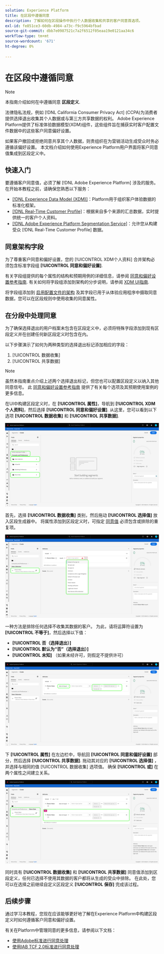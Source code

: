 ```yaml
---
solution: Experience Platform
title: 在区段中遵循同意
description: 了解如何在区段操作中执行个人数据收集和共享的客户同意首选项。
exl-id: fe851ce3-60db-4984-a73c-f9c5964bfbad
source-git-commit: dbb7e0987521c7a2f6512f05eaa19e0121aa34c6
workflow-type: tm+mt
source-wordcount: '671'
ht-degree: 0%

---
```


# 在区段中遵循同意

>[!NOTE]
>
>本指南介绍如何在中遵循同意 **区段定义**.

法律隐私法规，例如 [!DNL California Consumer Privacy Act] (CCPA)为消费者提供选择退出收集其个人数据或与第三方共享数据的权利。 Adobe Experience Platform提供了标准体验数据模型(XDM)组件，这些组件旨在捕获实时客户配置文件数据中的这些客户同意偏好设置。

如果客户撤回或拒绝同意共享其个人数据，则贵组织在为营销活动生成受众时务必遵循该偏好设置。 本文档介绍如何使用Experience Platform用户界面将客户同意值集成到区段定义中。

## 快速入门

要遵循客户同意值，必须了解 [!DNL Adobe Experience Platform] 涉及的服务。 在开始本教程之前，请确保您熟悉以下服务：

* [[!DNL Experience Data Model (XDM)]](../xdm/home.md)：Platform用于组织客户体验数据的标准化框架。
* [[!DNL Real-Time Customer Profile]](../profile/home.md)：根据来自多个来源的汇总数据，实时提供统一的客户个人资料。
* [[!DNL Adobe Experience Platform Segmentation Service]](./home.md)：允许您从构建受众 [!DNL Real-Time Customer Profile] 数据。

## 同意架构字段

为了尊重客户同意和偏好设置，您的 [!UICONTROL XDM个人资料] 合并架构必须包含标准字段组 **[!UICONTROL 同意和偏好设置]**.

有关字段组提供的每个属性的结构和预期用例的详细信息，请参阅 [同意和偏好设置参考指南](../xdm/field-groups/profile/consents.md). 有关如何将字段组添加到架构的分步说明，请参阅 [XDM UI指南](../xdm/ui/resources/schemas.md#add-field-groups).

将字段组添加到 [启用配置文件的架构](../xdm/ui/resources/schemas.md#profile) 及其字段已用于从体验应用程序中摄取同意数据，您可以在区段规则中使用收集的同意属性。

## 在分段中处理同意

为了确保选择退出的用户档案未包含在区段定义中，必须将特殊字段添加到现有区段定义并在创建任何新区段定义时包含在内。

以下步骤演示了如何为两种类型的选择退出标记添加相应的字段：

1. [!UICONTROL 数据收集]
1. [!UICONTROL 共享数据]

>[!NOTE]
>
>虽然本指南重点介绍上述两个选择退出标记，但您也可以配置区段定义以纳入其他同意信号。 此 [同意和偏好设置参考指南](../xdm/field-groups/profile/consents.md) 提供了有关每个选项及其预期使用案例的更多信息。

在UI中构建区段定义时，在 **[!UICONTROL 属性]**，导航到 **[!UICONTROL XDM个人资料]**，然后选择 **[!UICONTROL 同意和偏好设置]**. 从这里，您可以看到以下选项 **[!UICONTROL 数据收集]** 和 **[!UICONTROL 共享数据]**.

![](./images/opt-outs/consents.png)

首先，选择 **[!UICONTROL 数据收集]** 类别，然后拖动 **[!UICONTROL 选择值]** 放入区段生成器中。 将属性添加到区段定义时，可指定 [同意值](../xdm/field-groups/profile/consents.md#choice-values) 必须包含或排除的重复项。

![](./images/opt-outs/consent-values.png)

一种方法是排除任何选择不收集其数据的客户。 为此，请将运算符设置为 **[!UICONTROL 不等于]**，然后选择以下值：

* **[!UICONTROL 否（选择退出）]**
* **[!UICONTROL 默认为“否”（选择退出）]**
* **[!UICONTROL 未知]** （如果未经许可，则假定不提供许可）

![](./images/opt-outs/collect.png)

下 **[!UICONTROL 属性]** 在左边栏中，导航回 **[!UICONTROL 同意和偏好设置]** 部分，然后选择 **[!UICONTROL 共享数据]**. 拖动其对应的 **[!UICONTROL 选择值]** ，并选择与相同的值 [!UICONTROL 数据收集] 选项值。 确保 **[!UICONTROL 或]** 在两个属性之间建立关系。

![](./images/opt-outs/share.png)

同时具有 **[!UICONTROL 数据收集]** 和 **[!UICONTROL 共享数据]** 同意值添加到区段定义，任何已选择不使用其数据的客户都将从生成的受众中排除。 在此处，您可以在选择之前继续自定义区段定义 **[!UICONTROL 保存]** 完成该过程。

## 后续步骤

通过学习本教程，您现在应该能够更好地了解在Experience Platform中构建区段定义时如何遵循客户同意和偏好设置。

有关在Platform中管理同意的更多信息，请参阅以下文档：

* [使用Adobe标准进行同意处理](../landing/governance-privacy-security/consent/adobe/overview.md)
* [使用IAB TCF 2.0标准进行同意处理](../landing/governance-privacy-security/consent/iab/overview.md)
